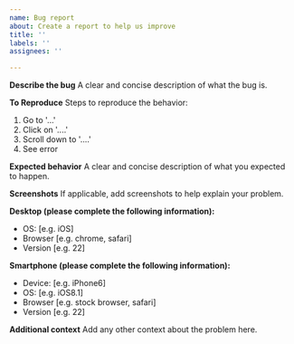 ```yaml
---
name: Bug report
about: Create a report to help us improve
title: ''
labels: ''
assignees: ''

---
```


**Describe the bug**
A clear and concise description of what the bug is.

**To Reproduce**
Steps to reproduce the behavior:
1.  Go to '...'
2.  Click on '....'
3.  Scroll down to '....'
4.  See error

**Expected behavior**
A clear and concise description of what you expected to happen.

**Screenshots**
If applicable, add screenshots to help explain your problem.

**Desktop (please complete the following information):**
-  OS: [e.g. iOS]
-  Browser [e.g. chrome, safari]
-  Version [e.g. 22]

**Smartphone (please complete the following information):**
-  Device: [e.g. iPhone6]
-  OS: [e.g. iOS8.1]
-  Browser [e.g. stock browser, safari]
-  Version [e.g. 22]

**Additional context**
Add any other context about the problem here.
